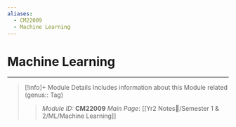 ```yaml
---
aliases:
  - CM22009
  - Machine Learning
---
```

# Machine Learning
---
> [!info]+ Module Details
> Includes information about this Module related (genus:: Tag)
> > *Module ID:* **CM22009**
> > *Main Page*: [[Yr2 Notes📘/Semester 1 & 2/ML/Machine Learning]]

